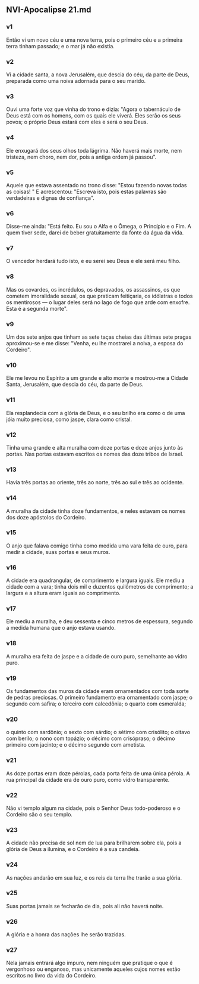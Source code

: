 ## NVI-Apocalipse 21.md
### v1
 Então vi um novo céu e uma nova terra, pois o primeiro céu e a primeira terra tinham passado; e o mar já não existia.
### v2
 Vi a cidade santa, a nova Jerusalém, que descia do céu, da parte de Deus, preparada como uma noiva adornada para o seu marido.
### v3
 Ouvi uma forte voz que vinha do trono e dizia: "Agora o tabernáculo de Deus está com os homens, com os quais ele viverá. Eles serão os seus povos; o próprio Deus estará com eles e será o seu Deus.
### v4
 Ele enxugará dos seus olhos toda lágrima. Não haverá mais morte, nem tristeza, nem choro, nem dor, pois a antiga ordem já passou".
### v5
 Aquele que estava assentado no trono disse: "Estou fazendo novas todas as coisas! " E acrescentou: "Escreva isto, pois estas palavras são verdadeiras e dignas de confiança".
### v6
 Disse-me ainda: "Está feito. Eu sou o Alfa e o Ômega, o Princípio e o Fim. A quem tiver sede, darei de beber gratuitamente da fonte da água da vida.
### v7
 O vencedor herdará tudo isto, e eu serei seu Deus e ele será meu filho.
### v8
 Mas os covardes, os incrédulos, os depravados, os assassinos, os que cometem imoralidade sexual, os que praticam feitiçaria, os idólatras e todos os mentirosos — o lugar deles será no lago de fogo que arde com enxofre. Esta é a segunda morte".
### v9
 Um dos sete anjos que tinham as sete taças cheias das últimas sete pragas aproximou-se e me disse: "Venha, eu lhe mostrarei a noiva, a esposa do Cordeiro".
### v10
 Ele me levou no Espírito a um grande e alto monte e mostrou-me a Cidade Santa, Jerusalém, que descia do céu, da parte de Deus.
### v11
 Ela resplandecia com a glória de Deus, e o seu brilho era como o de uma jóia muito preciosa, como jaspe, clara como cristal.
### v12
 Tinha uma grande e alta muralha com doze portas e doze anjos junto às portas. Nas portas estavam escritos os nomes das doze tribos de Israel.
### v13
 Havia três portas ao oriente, três ao norte, três ao sul e três ao ocidente.
### v14
 A muralha da cidade tinha doze fundamentos, e neles estavam os nomes dos doze apóstolos do Cordeiro.
### v15
 O anjo que falava comigo tinha como medida uma vara feita de ouro, para medir a cidade, suas portas e seus muros.
### v16
 A cidade era quadrangular, de comprimento e largura iguais. Ele mediu a cidade com a vara; tinha dois mil e duzentos quilômetros de comprimento; a largura e a altura eram iguais ao comprimento.
### v17
 Ele mediu a muralha, e deu sessenta e cinco metros de espessura, segundo a medida humana que o anjo estava usando.
### v18
 A muralha era feita de jaspe e a cidade de ouro puro, semelhante ao vidro puro.
### v19
 Os fundamentos das muros da cidade eram ornamentados com toda sorte de pedras preciosas. O primeiro fundamento era ornamentado com jaspe; o segundo com safira; o terceiro com calcedônia; o quarto com esmeralda;
### v20
 o quinto com sardônio; o sexto com sárdio; o sétimo com crisólito; o oitavo com berilo; o nono com topázio; o décimo com crisópraso; o décimo primeiro com jacinto; e o décimo segundo com ametista.
### v21
 As doze portas eram doze pérolas, cada porta feita de uma única pérola. A rua principal da cidade era de ouro puro, como vidro transparente.
### v22
 Não vi templo algum na cidade, pois o Senhor Deus todo-poderoso e o Cordeiro são o seu templo.
### v23
 A cidade não precisa de sol nem de lua para brilharem sobre ela, pois a glória de Deus a ilumina, e o Cordeiro é a sua candeia.
### v24
 As nações andarão em sua luz, e os reis da terra lhe trarão a sua glória.
### v25
 Suas portas jamais se fecharão de dia, pois ali não haverá noite.
### v26
 A glória e a honra das nações lhe serão trazidas.
### v27
 Nela jamais entrará algo impuro, nem ninguém que pratique o que é vergonhoso ou enganoso, mas unicamente aqueles cujos nomes estão escritos no livro da vida do Cordeiro.
